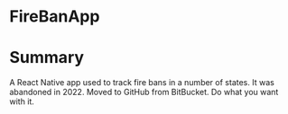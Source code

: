 # FireBanApp

# Summary
A React Native app used to track fire bans in a number of states. 
It was abandoned in 2022. Moved to GitHub from BitBucket. 
Do what you want with it. 